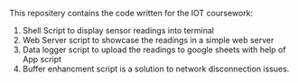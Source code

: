 This repositery contains the code written for the IOT coursework:

1. Shell Script to display sensor readings into terminal
2. Web Server script to showcase the readings in a simple web server
3. Data logger script to upload the readings to google sheets with help of App script
4. Buffer enhancment script is a solution to network disconnection issues.
